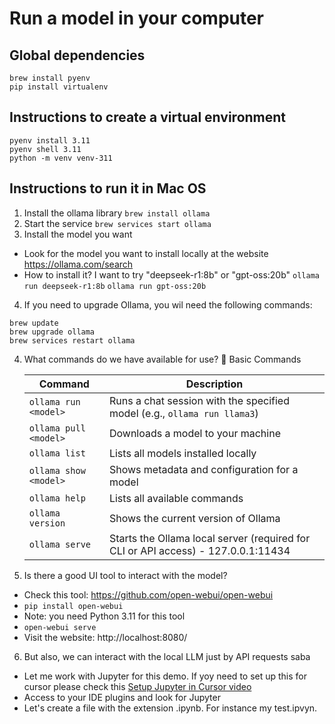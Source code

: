 # Run a model in your computer

## Global dependencies
```
brew install pyenv
pip install virtualenv
```

## Instructions to create a virtual environment
```
pyenv install 3.11
pyenv shell 3.11
python -m venv venv-311
```

## Instructions to run it in Mac OS
1. Install the ollama library
``` brew install ollama ```
2. Start the service
``` brew services start ollama ```
3. Install the model you want
- Look for the model you want to install locally at the website https://ollama.com/search
- How to install it? I want to try "deepseek-r1:8b" or "gpt-oss:20b"
``` ollama run deepseek-r1:8b ```
``` ollama run gpt-oss:20b ```
4. If you need to upgrade Ollama, you wil need the following commands: 
```
brew update
brew upgrade ollama
brew services restart ollama
```
4. What commands do we have available for use?
    🧭 Basic Commands

    | Command                  | Description                                                                 |
    |--------------------------|-----------------------------------------------------------------------------|
    | `ollama run <model>`     | Runs a chat session with the specified model (e.g., `ollama run llama3`)    |
    | `ollama pull <model>`    | Downloads a model to your machine                                           |
    | `ollama list`            | Lists all models installed locally                                          |
    | `ollama show <model>`    | Shows metadata and configuration for a model                                |
    | `ollama help`            | Lists all available commands                                                |
    | `ollama version`         | Shows the current version of Ollama                                         |
    | `ollama serve`           | Starts the Ollama local server (required for CLI or API access) - 127.0.0.1:11434             |

5. Is there a good UI tool to interact with the model?
- Check this tool: https://github.com/open-webui/open-webui 
- ``` pip install open-webui ```
- Note: you need Python 3.11 for this tool
- ``` open-webui serve ```
- Visit the website: http://localhost:8080/

6. But also, we can interact with the local LLM just by API requests saba
- Let me work with Jupyter for this demo. If yoy need to set up this for cursor please check this [Setup Jupyter in Cursor video](https://www.youtube.com/watch?v=eOSfeBIBzr0)
- Access to your IDE plugins and look for Jupyter
- Let's create a file with the extension .ipynb. For instance my test.ipvyn. 